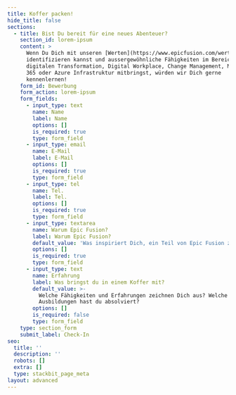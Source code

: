 ```yaml
---
title: Koffer packen!
hide_title: false
sections:
  - title: Bist Du bereit für eine neues Abenteuer?
    section_id: lorem-ipsum
    content: >
      Wenn Du Dich mit unseren [Werten](https://www.epicfusion.com/werte)
      identifizieren kannst und aussergewöhnliche Fähigkeiten im Bereich der
      digitalen Transformation, Digital Workplace, Change Management, Microsoft
      365 oder Azure Infrastruktur mitbringst, würden wir Dich gerne
      kennenlernen!
    form_id: Bewerbung
    form_action: lorem-ipsum
    form_fields:
      - input_type: text
        name: Name
        label: Name
        options: []
        is_required: true
        type: form_field
      - input_type: email
        name: E-Mail
        label: E-Mail
        options: []
        is_required: true
        type: form_field
      - input_type: tel
        name: Tel.
        label: Tel.
        options: []
        is_required: true
        type: form_field
      - input_type: textarea
        name: Warum Epic Fusion?
        label: Warum Epic Fusion?
        default_value: 'Was inspiriert Dich, ein Teil von Epic Fusion zu werden?'
        options: []
        is_required: true
        type: form_field
      - input_type: text
        name: Erfahrung
        label: Was bringst du in einem Koffer mit?
        default_value: >-
          Welche Fähigkeiten und Erfahrungen zeichnen Dich aus? Welche
          Ausbildungen hast du absolviert?
        options: []
        is_required: false
        type: form_field
    type: section_form
    submit_label: Check-In
seo:
  title: ''
  description: ''
  robots: []
  extra: []
  type: stackbit_page_meta
layout: advanced
---
```


